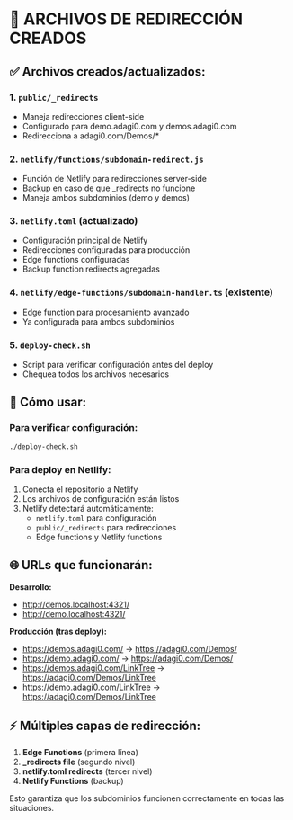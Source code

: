 # 📁 ARCHIVOS DE REDIRECCIÓN CREADOS

## ✅ Archivos creados/actualizados:

### 1. `public/_redirects`
- Maneja redirecciones client-side
- Configurado para demo.adagi0.com y demos.adagi0.com  
- Redirecciona a adagi0.com/Demos/*

### 2. `netlify/functions/subdomain-redirect.js`
- Función de Netlify para redirecciones server-side
- Backup en caso de que _redirects no funcione
- Maneja ambos subdominios (demo y demos)

### 3. `netlify.toml` (actualizado)
- Configuración principal de Netlify
- Redirecciones configuradas para producción
- Edge functions configuradas
- Backup function redirects agregadas

### 4. `netlify/edge-functions/subdomain-handler.ts` (existente)
- Edge function para procesamiento avanzado
- Ya configurada para ambos subdominios

### 5. `deploy-check.sh`
- Script para verificar configuración antes del deploy
- Chequea todos los archivos necesarios

## 🚀 Cómo usar:

### Para verificar configuración:
```bash
./deploy-check.sh
```

### Para deploy en Netlify:
1. Conecta el repositorio a Netlify
2. Los archivos de configuración están listos
3. Netlify detectará automáticamente:
   - `netlify.toml` para configuración
   - `public/_redirects` para redirecciones
   - Edge functions y Netlify functions

## 🌐 URLs que funcionarán:

**Desarrollo:**
- http://demos.localhost:4321/
- http://demo.localhost:4321/

**Producción (tras deploy):**
- https://demos.adagi0.com/ → https://adagi0.com/Demos/
- https://demo.adagi0.com/ → https://adagi0.com/Demos/
- https://demos.adagi0.com/LinkTree → https://adagi0.com/Demos/LinkTree
- https://demo.adagi0.com/LinkTree → https://adagi0.com/Demos/LinkTree

## ⚡ Múltiples capas de redirección:

1. **Edge Functions** (primera línea)
2. **_redirects file** (segundo nivel)  
3. **netlify.toml redirects** (tercer nivel)
4. **Netlify Functions** (backup)

Esto garantiza que los subdominios funcionen correctamente en todas las situaciones.
